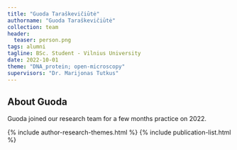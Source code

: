```yaml
---
title: "Guoda Taraškevičiūtė"
authorname: "Guoda Taraškevičiūtė"
collection: team
header:
  teaser: person.png
tags: alumni
tagline: BSc. Student - Vilnius University
date: 2022-10-01
theme: "DNA_protein; open-microscopy"
supervisors: "Dr. Marijonas Tutkus"
---
```


<h2>About Guoda</h2>
Guoda joined our research team for a few months practice on 2022. 


{% include author-research-themes.html %}
{% include publication-list.html %}
